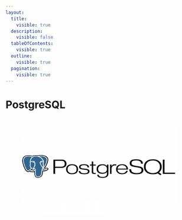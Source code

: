```yaml
---
layout:
  title:
    visible: true
  description:
    visible: false
  tableOfContents:
    visible: true
  outline:
    visible: true
  pagination:
    visible: true
---
```


# PostgreSQL

<figure><img src="../../.gitbook/assets/PostgreSQL-Logo-white.png" alt="" width="563"><figcaption></figcaption></figure>
